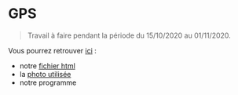 # GPS
> Travail à faire pendant la période du 15/10/2020 au 01/11/2020. 

Vous pourrez retrouver [ici](https://github.com/kilyy/GPS) :  
- notre [fichier html](https://github.com/kilyy/GPS/blob/main/map.html)  
- la [photo utilisée](https://github.com/kilyy/GPS/blob/main/chat.jpg)
- notre programme 
